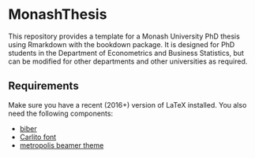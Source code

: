 MonashThesis
===============

This repository provides a template for a Monash University PhD thesis using Rmarkdown with the bookdown package. It is designed for PhD students in the Department of Econometrics and Business Statistics, but can be modified for other departments and other universities as required.

## Requirements

Make sure you have a recent (2016+) version of LaTeX installed. You also need the following components:

  * [biber](https://www.ctan.org/tex-archive/biblio/biber)
  * [Carlito font](https://www.ctan.org/pkg/carlito?lang=en)
  * [metropolis beamer theme](https://www.ctan.org/pkg/beamertheme-metropolis)

